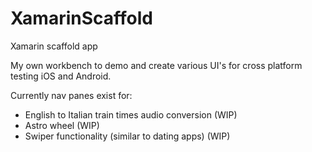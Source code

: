 # XamarinScaffold
Xamarin scaffold app

My own workbench to demo and create various UI's for cross platform testing iOS and Android.

Currently nav panes exist for:
- English to Italian train times audio conversion (WIP)
- Astro wheel (WIP)
- Swiper functionality (similar to dating apps) (WIP)
